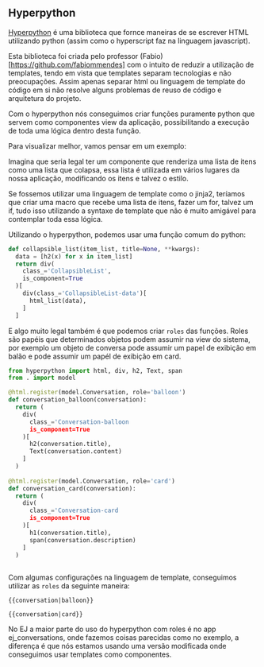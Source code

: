 ## Hyperpython

[Hyperpython](https://github.com/fabiommendes/hyperpython) é uma biblioteca que fornce maneiras de se escrever HTML utilizando python (assim como o hyperscript faz na linguagem javascript).

Esta biblioteca foi criada pelo professor (Fabio)[https://github.com/fabiommendes] com o intuito de reduzir a utilização de templates, tendo em vista que templates separam tecnologias e não preocupações. Assim apenas separar html ou linguagem de template do código em si não resolve alguns problemas de reuso de código e arquitetura do projeto.

Com o hyperpython nós conseguimos criar funções puramente python que servem como componentes view da aplicação, possibilitando a execução de toda uma lógica dentro desta função.

Para visualizar melhor, vamos pensar em um exemplo:

Imagina que seria legal ter um componente que renderiza uma lista de itens como uma lista que colapsa, essa lista é utilizada em vários lugares da nossa aplicação, modificando os itens e talvez o estilo.

Se fossemos utilizar uma linguagem de template como o jinja2, teríamos que criar uma macro que recebe uma lista de itens, fazer um for, talvez um if, tudo isso utilizando a syntaxe de template que não é muito amigável para contemplar toda essa lógica.

Utilizando o hyperpython, podemos usar uma função comum do python:

```python
def collapsible_list(item_list, title=None, **kwargs):
  data = [h2(x) for x in item_list]
  return div(
    class_='CollapsibleList',
    is_component=True
  )[
    div(class_='CollapsibleList-data')[
      html_list(data),
    ]
  ]
```

E algo muito legal também é que podemos criar `roles` das funções. Roles são papéis que determinados objetos podem assumir na view do sistema, por exemplo um objeto de conversa pode assumir um papel de exibição em balão e pode assumir um papél de exibição em card.

```python
from hyperpython import html, div, h2, Text, span
from . import model

@html.register(model.Conversation, role='balloon')
def conversation_balloon(conversation):
  return (
    div(
      class_='Conversation-balloon
      is_component=True
    )[
      h2(conversation.title),
      Text(conversation.content)
    ]
  )
  
@html.register(model.Conversation, role='card')
def conversation_card(conversation):
  return (
    div(
      class_='Conversation-card
      is_component=True
    )[
      h1(conversation.title),
      span(conversation.description)
    ]
  )
 
```
Com algumas configurações na linguagem de template, conseguimos utilizar as `roles` da seguinte maneira:

```jinja2
{{conversation|balloon}}
```

```jinja2
{{conversation|card}}
```

No EJ a maior parte do uso do hyperpython com roles é no app ej_conversations, onde fazemos coisas parecidas como no exemplo, a diferença é que nós estamos usando uma versão modificada onde conseguimos usar templates como componentes.
